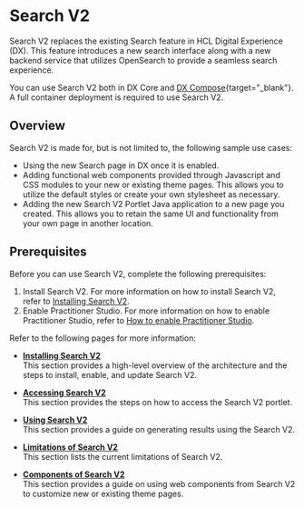 # Search V2

Search V2 replaces the existing Search feature in HCL Digital Experience (DX). This feature introduces a new search interface along with a new backend service that utilizes OpenSearch to provide a seamless search experience.

You can use Search V2 both in DX Core and [DX Compose](https://help.hcl-software.com/digital-experience/dx-compose/latest/){target="_blank"}. A full container deployment is required to use Search V2.

## Overview

Search V2 is made for, but is not limited to, the following sample use cases:

- Using the new Search page in DX once it is enabled.
- Adding functional web components provided through Javascript and CSS modules to your new or existing theme pages. This allows you to utilize the default styles or create your own stylesheet as necessary.
- Adding the new Search V2 Portlet Java application to a new page you created. This allows you to retain the same UI and functionality from your own page in another location.

## Prerequisites

Before you can use Search V2, complete the following prerequisites:

1. Install Search V2. For more information on how to install Search V2, refer to [Installing Search V2](../../deployment/install/container/helm_deployment/preparation/optional_tasks/optional_install_new_search.md).
2. Enable Practitioner Studio. For more information on how to enable Practitioner Studio, refer to [How to enable Practitioner Studio](../../build_sites/practitioner_studio/working_with_ps/enable_prac_studio.md).

Refer to the following pages for more information:

- **[Installing Search V2](./installation.md)**<br>
This section provides a high-level overview of the architecture and the steps to install, enable, and update Search V2.

- **[Accessing Search V2](./access.md)**<br>
This section provides the steps on how to access the Search V2 portlet.

- **[Using Search V2](./usage.md)**<br>
This section provides a guide on generating results using the Search V2.

- **[Limitations of Search V2](./limitations.md)**<br>
This section lists the current limitations of Search V2.

- **[Components of Search V2](./components.md)**<br>
This section provides a guide on using web components from Search V2 to customize new or existing theme pages.
